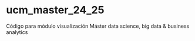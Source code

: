 # ucm_master_24_25
Código para módulo visualización Máster data science, big data &amp; business analytics
